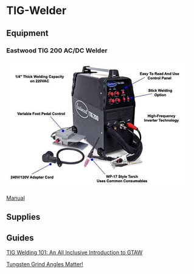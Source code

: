 # TIG-Welder

## Equipment

### Eastwood TIG 200 AC/DC Welder

![](../.gitbook/assets/image%20%2812%29.png)

[Manual](https://drive.google.com/open?id=1ZLkREWRh46expOI14z1Ztg3klk2MtHm_)

## Supplies

## Guides

[TIG Welding 101: An All Inclusive Introduction to GTAW](https://www.youtube.com/watch?v=gCCdiksvXMU)

[Tungsten Grind Angles Matter!](https://www.youtube.com/watch?v=LTb9HLoWTWA)

